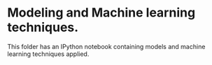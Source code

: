 # Modeling and Machine learning techniques.
This folder has an IPython notebook containing models and machine learning techniques applied.
